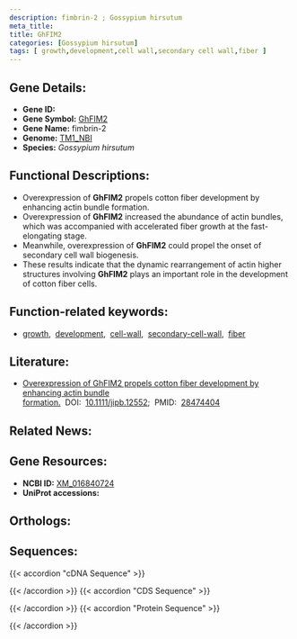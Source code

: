 ```yaml
---
description: fimbrin-2 ; Gossypium hirsutum
meta_title:
title: GhFIM2
categories: [Gossypium hirsutum]
tags: [ growth,development,cell wall,secondary cell wall,fiber ]
---
```


## Gene Details:
- **Gene ID:** []()
- **Gene Symbol:** <u>GhFIM2</u>
- **Gene Name:** fimbrin-2
- **Genome:** [TM1_NBI](https://yanglab.hzau.edu.cn/CottonMD/download.1)
- **Species:** *Gossypium hirsutum*

## Functional Descriptions:
   - Overexpression of **GhFIM2** propels cotton fiber development by enhancing actin bundle formation.
   - Overexpression of **GhFIM2** increased the abundance of actin bundles, which was accompanied with accelerated fiber growth at the fast-elongating stage.
   - Meanwhile, overexpression of **GhFIM2** could propel the onset of secondary cell wall biogenesis.
   - These results indicate that the dynamic rearrangement of actin higher structures involving **GhFIM2** plays an important role in the development of cotton fiber cells.

## Function-related keywords:
   - [growth](/tags/growth/),&nbsp;&nbsp;[development](/tags/development/),&nbsp;&nbsp;[cell-wall](/tags/cell-wall/),&nbsp;&nbsp;[secondary-cell-wall](/tags/secondary-cell-wall/),&nbsp;&nbsp;[fiber](/tags/fiber/)

## Literature:
   - [Overexpression of GhFIM2 propels cotton fiber development by enhancing actin bundle formation.](https://doi.org/10.1111/jipb.12552)&nbsp;&nbsp;DOI:&nbsp;&nbsp;[10.1111/jipb.12552](https://doi.org/10.1111/jipb.12552);&nbsp;&nbsp;PMID:&nbsp;&nbsp;[28474404](https://pubmed.ncbi.nlm.nih.gov/28474404/)

## Related News:

## Gene Resources:
- **NCBI ID:**  [XM_016840724](https://www.ncbi.nlm.nih.gov/gene/?term=XM_016840724)
- **UniProt accessions:**  [](https://www.uniprot.org/uniprotkb//entry)

## Orthologs:

## Sequences:
{{< accordion "cDNA Sequence" >}}

{{< /accordion >}}
{{< accordion "CDS Sequence" >}}

{{< /accordion >}}
{{< accordion "Protein Sequence" >}}

{{< /accordion >}}
